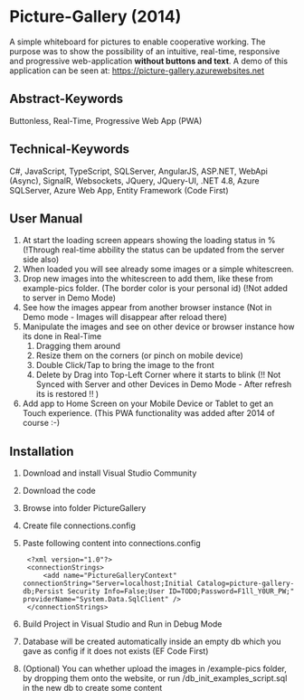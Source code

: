 # Picture-Gallery (2014)
A simple whiteboard for pictures to enable cooperative working. The purpose was to show the possibility of an intuitive, real-time, responsive and progressive web-application **without buttons and text**.
A demo of this application can be seen at: https://picture-gallery.azurewebsites.net

## Abstract-Keywords
Buttonless, Real-Time, Progressive Web App (PWA)

## Technical-Keywords
C#, JavaScript, TypeScript, SQLServer, AngularJS, ASP.NET,  WebApi (Async), SignalR, Websockets, JQuery, JQuery-UI, .NET 4.8, Azure SQLServer, Azure Web App, Entity Framework (Code First)

## User Manual
1. At start the loading screen appears showing the loading status in % (!Through real-time abbility the status can be updated from the server side also)
2. When loaded you will see already some images or a simple whitescreen.
3. Drop new images into the whitescreen to add them, like these from example-pics folder. (The border color is your personal id) (!Not added to server in Demo Mode)
4. See how the images appear from another browser instance (Not in Demo mode - Images will disappear after reload there)
5. Manipulate the images and see on other device or browser instance how its done in Real-Time
	1. Dragging them around
	2. Resize them on the corners (or pinch on mobile device)
	3. Double Click/Tap to bring the image to the front
	4. Delete by Drag into Top-Left Corner where it starts to blink (!! Not Synced with Server and other Devices in Demo Mode - After refresh its is restored !! )
6. Add app to Home Screen on your Mobile Device or Tablet to get an Touch experience. (This PWA functionality was added after 2014 of course :-)

## Installation
1. Download and install Visual Studio Community
2. Download the code
3. Browse into folder PictureGallery
4. Create file connections.config
5. Paste following content into connections.config

		<?xml version="1.0"?>
		<connectionStrings>
			<add name="PictureGalleryContext" connectionString="Server=localhost;Initial Catalog=picture-gallery-db;Persist Security Info=False;User ID=TODO;Password=F1ll_Y0UR_PW;" providerName="System.Data.SqlClient" />
		</connectionStrings>
		
6. Build Project in Visual Studio and Run in Debug Mode
7. Database will be created automatically inside an empty db which you gave as config if it does not exists (EF Code First)
8. (Optional) You can whether upload the images in /example-pics folder, by dropping them onto the website, or run /db_init_examples_script.sql in the new db to create some content
